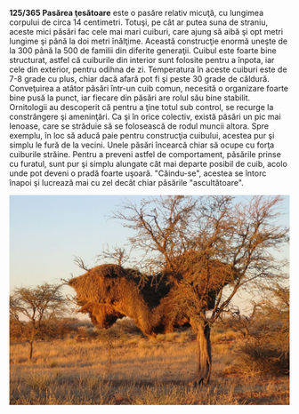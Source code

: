 **125/365 Pasărea ţesătoare** este o pasăre relativ micuţă, cu lungimea corpului de circa 14 centimetri. Totuşi, pe cât ar putea suna de straniu, aceste mici păsări fac cele mai mari cuiburi, care ajung să aibă şi opt metri lungime şi până la doi metri înălţime. Această construcţie enormă uneşte de la 300 până la 500 de familii din diferite generaţii.
Cuibul este foarte bine structurat, astfel că cuiburile din interior sunt folosite pentru a înpota, iar cele din exterior, pentru odihna de zi. Temperatura în aceste cuiburi este de 7-8 grade cu plus, chiar dacă afară pot fi şi peste 30 grade de căldură.
Conveţuirea a atâtor păsări într-un cuib comun, necesită o organizare foarte bine pusă la punct, iar fiecare din păsări are rolul său bine stabilit. Ornitologii au descoperit că pentru a ţine totul sub control, se recurge la constrângere şi ameninţări. Ca şi în orice colectiv, există păsări un pic mai lenoase, care se străduie să se folosească de rodul muncii altora. Spre exemplu, în loc să aducă paie pentru construcţia cuibului, acestea pur şi simplu le fură de la vecini. Unele păsări încearcă chiar să ocupe cu forţa cuiburile străine. Pentru a preveni astfel de comportament, păsările prinse cu furatul, sunt pur şi simplu alungate cât mai departe posibil de cuib, acolo unde pot deveni o pradă foarte uşoară. "Căindu-se", acestea se întorc înapoi şi lucrează mai cu zel decât chiar păsările "ascultătoare".

![Cuibul păsării ţesătoare](image-1.jpg)
